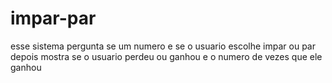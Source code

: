 # impar-par
esse sistema pergunta se um numero e se o usuario escolhe impar ou par depois mostra se o usuario perdeu ou ganhou e o numero de vezes que ele ganhou 
